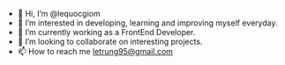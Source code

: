 - 👋 Hi, I’m @lequocgiom
- 👀 I’m interested in developing, learning and improving myself everyday.
- 🌱 I’m currently working as a FrontEnd Developer.
- 💞️ I’m looking to collaborate on interesting projects.
- 📫 How to reach me letrung95@gmail.com

<!---
lequocgiom/lequocgiom is a ✨ special ✨ repository because its `README.md` (this file) appears on your GitHub profile.
You can click the Preview link to take a look at your changes.
--->
